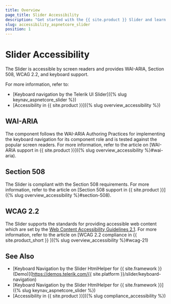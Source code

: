 ```yaml
---
title: Overview
page_title: Slider Accessibility
description: "Get started with the {{ site.product }} Slider and learn about its accessibility support for WAI-ARIA, Section 508, and WCAG 2.2."
slug: accessibility_aspnetcore_slider
position: 1
---
```


# Slider Accessibility

The Slider is accessible by screen readers and provides WAI-ARIA, Section 508, WCAG 2.2, and keyboard support.

For more information, refer to:
* [Keyboard navigation by the Telerik UI Slider]({% slug keynav_aspnetcore_slider %})
* [Accessibility in {{ site.product }}]({% slug overview_accessibility %})

## WAI-ARIA

The component follows the WAI-ARIA Authoring Practices for implementing the keyboard navigation for its component role and is tested against the popular screen readers. For more information, refer to the article on [WAI-ARIA support in {{ site.product }}]({% slug overview_accessibility %}#wai-aria).

## Section 508

The Slider is compliant with the Section 508 requirements. For more information, refer to the article on [Section 508 support in {{ site.product }}]({% slug overview_accessibility %}#section-508).

## WCAG 2.2

The Slider supports the standards for providing accessible web content which are set by the [Web Content Accessibility Guidelines 2.1](https://www.w3.org/TR/WCAG/). For more information, refer to the article on [WCAG 2.2 compliance in {{ site.product_short }} ]({% slug overview_accessibility %}#wcag-21)

## See Also

* [Keyboard Navigation by the Slider HtmlHelper for {{ site.framework }} (Demo)](https://demos.telerik.com/{{ site.platform }}/slider/keyboard-navigation)
* [Keyboard Navigation by the Slider HtmlHelper for {{ site.framework }}]({% slug keynav_aspnetcore_slider %})
* [Accessibility in {{ site.product }}]({% slug compliance_accessibility %})
